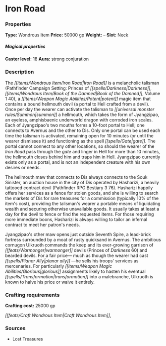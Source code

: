 ﻿---
Title: "Iron Road"
Type: "Wondrous Item"
Price: "50000 gp"
Weight: "–"
Slot: "Neck"
Caster level: "18"
Aura: "strong conjuration"
Description: |
  "The _Iron Road_ is a _melancholic talisman_ (_Pathfinder Campaign Setting: Princes of Darkness, Book of the Damned, Volume 1_ 40), a potent magic item that contains a bound hellmouth devil (a portal to Hell crafted from a devil). Once per day the wearer can activate the talisman to summon a hellmouth, which takes the form of Jyangzipao, an eyeless, amphisbaenic underworld dragon with corroded iron scales. Each of Jyangzipao's two mouths forms a 10-foot portal to Hell; one connects to Avernus and the other to Dis. Only one portal can be used each time the talisman is activated, remaining open for 10 minutes (or until the wearer dismisses it) and functioning as the spell _gate_. The portal cannot connect to any other locations, so should the wearer of the _Iron Road_ pass through the gate and linger in Hell for more than 10 minutes, the hellmouth closes behind him and traps him in Hell. Jyangzipao currently exists only as a portal, and is not an independent creature with his own desires or needs.
  The hellmouth maw that connects to Dis always connects to the Souk Sinister, an auction house in the city of Dis operated by Hasharizi, a heavily tattooed contract devil (_Pathfinder RPG Bestiary 3_ 76). Hasharizi happily offers her services as a fence for stolen goods, and she is willing to search the markets of Dis for rare treasures for a commission (typically 10% of the item's cost), providing the talisman's wearer a portable means of liquidating wealth and securing otherwise unavailable goods. It usually takes at least a day for the devil to fence or find the requested items. For those requiring more immediate boons, Hasharizi is always willing to tailor an infernal contract to meet her patron's needs.
  Jyangzipao's other maw opens just outside Seventh Spire, a lead-brick fortress surrounded by a moat of rusty quicksand in Avernus. The ambitious cornugon Ulkruoth commands the keep and its ever-growing garrison of warmonger devils (_Princes of Darkness_ 60) and bearded devils. For a fair price— much as though the wearer had cast _planar ally_ —he sells his troops' services as mercenaries. For particularly glorious assignments likely to hasten his eventual transformation into a malebranche, Ulkruoth is known to halve his price or waive it entirely."
Crafting cost: "25000 gp"
Sources: "['Lost Treasures']"
---

# Iron Road

### Properties

**Type:** Wondrous Item **Price:** 50000 gp **Weight:** – **Slot:** Neck

##### Magical properties

**Caster level:** 18 **Aura:** strong conjuration

### Description

The _[[items/Wondrous Item/Iron Road|Iron Road]]_ is a melancholic talisman (Pathfinder Campaign Setting: Princes of _[[spells/Darkness|Darkness]]_, _[[items/Wondrous Item/Book of the Damned|Book of the Damned]]_, Volume 1 40), a _[[items/Weapon Magic Abilities/Potent|potent]]_ magic item that contains a bound hellmouth devil (a portal to Hell crafted from a devil). Once per day the wearer can activate the talisman to _[[universal monster rules/Summon|summon]]_ a hellmouth, which takes the form of Jyangzipao, an eyeless, amphisbaenic underworld dragon with corroded iron scales. Each of Jyangzipao's two mouths forms a 10-foot portal to Hell; one connects to Avernus and the other to Dis. Only one portal can be used each time the talisman is activated, remaining open for 10 minutes (or until the wearer dismisses it) and functioning as the spell _[[spells/Gate|gate]]_. The portal cannot connect to any other locations, so should the wearer of the _Iron Road_ pass through the _gate_ and linger in Hell for more than 10 minutes, the hellmouth closes behind him and traps him in Hell. Jyangzipao currently exists only as a portal, and is not an independent creature with his own desires or needs.

The hellmouth maw that connects to Dis always connects to the Souk Sinister, an auction house in the city of Dis operated by Hasharizi, a heavily tattooed contract devil (Pathfinder RPG Bestiary 3 76). Hasharizi happily offers her services as a fence for stolen goods, and she is willing to search the markets of Dis for rare treasures for a commission (typically 10% of the item's cost), providing the talisman's wearer a portable means of liquidating wealth and securing otherwise unavailable goods. It usually takes at least a day for the devil to fence or find the requested items. For those requiring more immediate boons, Hasharizi is always willing to tailor an infernal contract to meet her patron's needs.

Jyangzipao's other maw opens just outside Seventh Spire, a lead-brick fortress surrounded by a moat of rusty quicksand in Avernus. The ambitious cornugon Ulkruoth commands the keep and its ever-growing garrison of _[[feats/Warmonger|warmonger]]_ devils (Princes of _Darkness_ 60) and bearded devils. For a fair price— much as though the wearer had cast _[[spells/Planar Ally|planar ally]]_ —he sells his troops' services as mercenaries. For particularly _[[items/Weapon Magic Abilities/Glorious|glorious]]_ assignments likely to hasten his eventual _[[spells/Transformation|transformation]]_ into a malebranche, Ulkruoth is known to halve his price or waive it entirely.

### Crafting requirements

**Crafting cost:** 25000 gp

_[[feats/Craft Wondrous Item|Craft Wondrous Item]]_,

### Sources

* Lost Treasures
